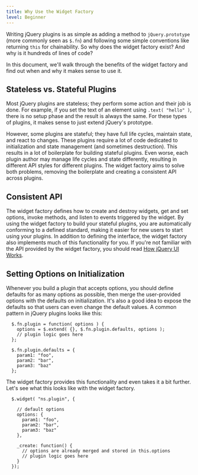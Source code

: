 ```yaml
---
title: Why Use the Widget Factory
level: Beginner
---
```



Writing jQuery plugins is as simple as adding a method to `jQuery.prototype`
(more commonly seen as `$.fn`) and following some simple conventions like returning `this` for chainability.
So why does the widget factory exist? And why is it hundreds of lines of code?

In this document, we'll walk through the benefits of the widget factory and find out
when and why it makes sense to use it.

## Stateless vs. Stateful Plugins

Most jQuery plugins are stateless; they perform some action and their job is done.
For example, if you set the text of an element using `.text( "hello" )`,
there is no setup phase and the result is always the same.
For these types of plugins, it makes sense to just extend jQuery's prototype.

However, some plugins are stateful; they have full life cycles, maintain state, and react to changes.
These plugins require a lot of code dedicated to initialization and state management (and sometimes destruction).
This results in a lot of boilerplate for building stateful plugins.
Even worse, each plugin author may manage life cycles and state differently,
resulting in different API styles for different plugins.
The widget factory aims to solve both problems,
removing the boilerplate and creating a consistent API across plugins.

## Consistent API

The widget factory defines how to create and destroy widgets,
get and set options, invoke methods, and listen to events triggered by the widget.
By using the widget factory to build your stateful plugins,
you are automatically conforming to a defined standard,
making it easier for new users to start using your plugins.
In addition to defining the interface,
the widget factory also implements much of this functionality for you.
If you're not familiar with the API provided by the widget factory,
you should read [How jQuery UI Works](/jquery-ui/how-jquery-ui-works/).

## Setting Options on Initialization

Whenever you build a plugin that accepts options,
you should define defaults for as many options as possible,
then merge the user-provided options with the defaults on initialization.
It's also a good idea to expose the defaults so that users can even change the default values.
A common pattern in jQuery plugins looks like this:

```
  $.fn.plugin = function( options ) {
    options = $.extend( {}, $.fn.plugin.defaults, options );
    // plugin logic goes here
  };

  $.fn.plugin.defaults = {
    param1: "foo",
    param2: "bar",
    param3: "baz"
  };
```

The widget factory provides this functionality and even takes it a bit further.
Let's see what this looks like with the widget factory.

```
  $.widget( "ns.plugin", {

    // default options
    options: {
      param1: "foo",
      param2: "bar",
      param3: "baz"
    },

    _create: function() {
      // options are already merged and stored in this.options
      // plugin logic goes here
    }
  });
```
